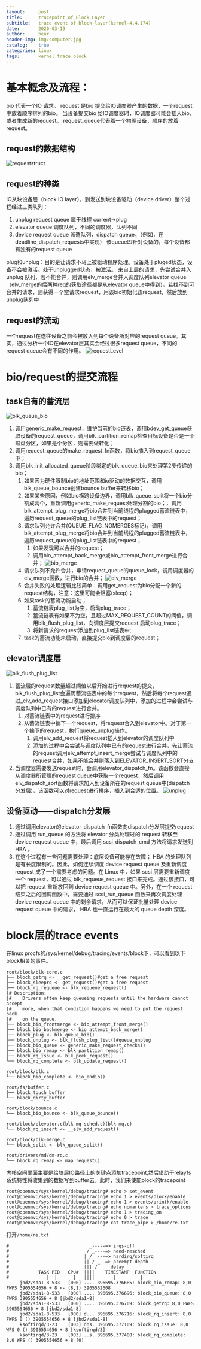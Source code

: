 ```yaml
---
layout:     post
title:      tracepoint_of_Block_Layer
subtitle:   trace event of block-layer(kernel-4.4.174)
date:       2020-03-19
author:     bear
header-img: img/computer.jpg
catalog:    true
categories: linux
tags:       kernel trace block
--- 
```

# 基本概念及流程：
bio 代表一个IO 请求。
request 是bio 提交给IO调度器产生的数据，一个request 中放着顺序排列的bio。
当设备提交bio 给IO调度器时，IO调度器可能会插入bio，或者生成新的request。
request_queue代表着一个物理设备，顺序的放着request。
## request的数据结构
![requeststruct][0]
## request的种类
IO从块设备层（block IO layer），到发送到块设备驱动（device driver）整个过程经过三类队列：
1. unplug request queue 属于线程 current->plug
2. elevator queue 调度队列，不同的调度器，队列不同
3. device request queue 派遣队列，dispatch queue。（例如，在deadline_dispatch_requests中实现） 该queue即针对设备的，每个设备都有独有的request queue

plug和unplug：目的是让请求不马上被驱动程序处理。设备处于pluged状态，设备不会被激活。处于unplugged状态，被激活。
来自上层的请求，先尝试合并入unplug 队列，若不能合并，则调用elv_merge合并入调度队列elevator queue（elv_merge的后两种req的获取途径都是从elevator queue中得到）。若找不到可合并的请求，则获得一个空请求request，用该bio初始化该request，然后放到unplug队列中
## request的流动
一个request在送往设备之前会被放入到每个设备所对应的request queue。其实，通过分析一个IO在elevator层其实会经过很多request queue，不同的request queue会有不同的作用。
![requestLevel][1]

# bio/request的提交流程

## task自有的蓄流层
![blk_queue_bio][2]
1. 调用generic_make_request，维护当前的bio链表，调用bdev_get_queue获取设备的request_queue，调用blk_partition_remap检查目标设备是否是一个磁盘分区，如果是个分区，则需要做转化；
2. 调用request_queue的make_request_fn函数，将bio插入到request_queue中；
3. 调用blk_init_allocated_queue阶段绑定的blk_queue_bio来处理第2步传递的bio；
    1. 如果因为硬件限制bio的地址范围和io驱动的数据交互，调用blk_queue_bounce创建bounce buffer来转移bio；
    2. 如果某些原因，例如bio横跨设备边界，调用blk_queue_split将一个bio分割成两个，重新调用generic_make_request处理分割的bio；，调用blk_attempt_plug_merge将bio合并到当前线程的plugged蓄流链表中，遍历request_queue的plug_list链表中的request；
    3. 请求队列允许合并(QUEUE_FLAG_NOMERGES标记)，调用blk_attempt_plug_merge将bio合并到当前线程的plugged蓄流链表中，遍历request_queue的plug_list链表中的request；
        1. 如果发现可以合并的request；
        2. 调用bio_attempt_back_merge或bio_attempt_front_merge进行合并；
![bio_merge][3]
    4. 请求队列不允许合并，申请request_queue的queue_lock，调用调度器的elv_merge函数，进行bio的合并；
![elv_merge][4]
    5. 合并失败的处理逻辑比较简单：调用get_request为bio分配一个新的request结构，注意：这里可能会阻塞(sleep)；
    6. 如果task的蓄流功能启动；
        1. 蓄流链表plug_list为空，启动plug_trace；
        2. 蓄流链表有如果不为空，且超过MAX_REQUEST_COUNT的阈值，调用blk_flush_plug_list，向调度层提交request,启动plug_trace；
        3. 将新请求的request添加到plug_list链表中;
    7. task的蓄流功能未启动，直接提交bio到调度层的request；

## elevator调度层
![blk_flush_plug_list][5]
1. 蓄流层的request数量超过阈值以后开始进行request的提交，blk_flush_plug_list会遍历蓄流链表中的每个request，然后将每个request通过_elv_add_request接口添加到elecator调度队列中，添加的过程中会尝试与调度队列中已有的request进行合并。
    1. 对蓄流链表中的request进行排序
    2. 从蓄流链表中摘下一个request，将request合入到elevator中。对于第一个摘下的request，执行queue_unplug操作。
        1. 调用elv_add_request将request插入到elevator的调度队列中
        2. 添加的过程中会尝试与调度队列中已有的request进行合并，先让蓄流的request调用elv_attempt_insert_merge尝试与调度队列中的request合并，如果不能合并则落入到ELEVATOR_INSERT_SORT分支
2. 当调度器需要发送request时，会调用elevator_dispatch_fn。该函数会直接从调度器所管理的request queue中获取一个request，然后调用elv_dispatch_sort函数将请求加入到设备所在的request queue中(dispatch分发层)，该函数可以对request进行排序，插入到合适的位置。
![unplug][6]

## 设备驱动——dispatch分发层
1. 通过调用elevator的elevator_dispatch_fn函数向dispatch分发层提交request
2. 通过调用 run_queue 的方法将 elevator 分类处理过的 request 转移至 device request queue 中，最后调用 scsi_dispatch_cmd 方法将请求发送到 HBA 。
3. 在这个过程有一些问题需要处理：底层设备可能存在故障； HBA 的处理队列是有长度限制的。因此，如何连续调度 device request queue 及重新调度 request 成了一个需要考虑的问题。在 Linux 中，如果 scsi 层需要重新调度一个 request，可以通过 blk_requeue_request 接口来完成。通过该接口，可以把 request 重新放回到 device request queue 中。另外，在一个 request 结束之后的回调函数中，需要通过 scsi_run_queue 函数来再次调度处理 device request queue 中的剩余请求，从而可以保证批量处理 device request queue 中的请求， HBA 也一直运行在最大的 queue depth 深度。

# block层的trace events
在linux procfs的/sys/kernel/debug/tracing/events/block下，可以看到以下block相关的事件。
```shell
root/block/blk-core.c
├── block_getrq <- __get_request()#get a free request
├── block_sleeprq <- get_request()#get a free request
├── block_rq_requeue <- blk_requeue_request()
|# Description:
|#    Drivers often keep queueing requests until the hardware cannot accept
|#    more, when that condition happens we need to put the request back
|#    on the queue.
├── block_bio_frontmerge <- bio_attempt_front_merge()
├── block_bio_backmerge <- bio_attempt_back_merge()
├── block_plug <- blk_queue_bio()
├── block_unplug <- blk_flush_plug_list()#queue_unplug
├── block_bio_queue	<- generic_make_request_checks()
├── block_bio_remap <- blk_partition_remap()
├── block_rq_issue <- blk_peek_request()
└── block_rq_complete <- blk_update_request()

root/block/blk.c  
└── block_bio_complete <- bio_endio()

root/fs/buffer.c 
├── block_touch_buffer
└── block_dirty_buffer

root/block/bounce.c
└── block_bio_bounce <- blk_queue_bounce() 

root/block/elevator.c(blk-mq-sched.c)(blk-mq.c)
└── block_rq_insert <- __elv_add_request()

root/block/blk-merge.c
└── block_split <- blk_queue_split()

root/drivers/md/dm-rq.c
└── block_rq_remap <- map_request()
```
内核空间里面主要是给块层IO路径上的关键点添加tracepoint,然后借助于relayfs系统特性将收集到的数据写到buffer去。此时，我们来使能block的tracepoint
```shell
root@openmv:/sys/kernel/debug/tracing# echo > set_event
root@openmv:/sys/kernel/debug/tracing# echo 1 > events/block/enable 
root@openmv:/sys/kernel/debug/tracing# echo 1 > events/printk/enable 
root@openmv:/sys/kernel/debug/tracing# echo nomarkers > trace_options 
root@openmv:/sys/kernel/debug/tracing# echo 1 > tracing_on 
root@openmv:/sys/kernel/debug/tracing# echo 0 > trace      
root@openmv:/sys/kernel/debug/tracing# cat trace_pipe > /home/re.txt
```
打开```/home/re.txt```
```t
#                              _-----=> irqs-off
#                             / _----=> need-resched
#                            | / _---=> hardirq/softirq
#                            || / _--=> preempt-depth
#                            ||| /     delay
#           TASK PID   CPU#  ||||    TIMESTAMP  FUNCTION
#              |  |      |   ||||       |         |
     jbd2/sda1-8-533   [000] .... 396695.376685: block_bio_remap: 8,0 FWFS 3905554656 + 8 <- (8,1) 3905552608
     jbd2/sda1-8-533   [000] .... 396695.376696: block_bio_queue: 8,0 FWFS 3905554656 + 8 [jbd2/sda1-8]
     jbd2/sda1-8-533   [000] .... 396695.376709: block_getrq: 8,0 FWFS 3905554656 + 8 [jbd2/sda1-8]
     jbd2/sda1-8-533   [000] d... 396695.376716: block_rq_insert: 8,0 FWFS 0 () 3905554656 + 8 [jbd2/sda1-8]
     ksoftirqd/3-23    [003] dns. 396695.377109: block_rq_issue: 8,0 WFS 0 () 3905554656 + 8 [ksoftirqd/3]
     ksoftirqd/3-23    [003] ..s. 396695.377480: block_rq_complete: 8,0 WFS () 3905554656 + 8 [0]
```

[0]: /img/perf/requestQ.png
[1]: /img/perf/requestLevel.jpg
[2]: /img/perf/blk_queue_bio.png
[3]: /img/perf/bio_merge.png
[4]: /img/perf/elv_merge.png
[5]: /img/perf/blk_flush_plug_list.png
[6]: /img/perf/unplug.png
